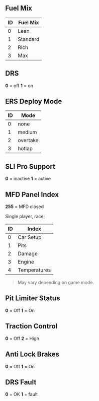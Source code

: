 ## Fuel Mix

| ID | Fuel Mix |
| --- | --- |
| 0 | Lean |
| 1 | Standard |
| 2 | Rich |
| 3 | Max |

## DRS

**0** = off 
**1** = on

## ERS Deploy Mode

| ID | Mode |
| --- | --- |
| 0 | none |
| 1 | medium |
| 2 | overtake |
| 3 | hotlap |

## SLI Pro Support

**0** = inactive
**1** = active

## MFD Panel Index

**255** = MFD closed

Single player, race;

| ID | Index |
| --- | --- |
| 0 | Car Setup |
| 1 | Pits |
| 2 | Damage |
| 3 | Engine |
| 4 | Temperatures |

> May vary depending on game mode.

## Pit Limiter Status

**0** = Off
**1** = On

## Traction Control

**0** = Off
**2** = High

## Anti Lock Brakes

**0** = Off
**1** = On

## DRS Fault

**0** = OK
**1** = fault